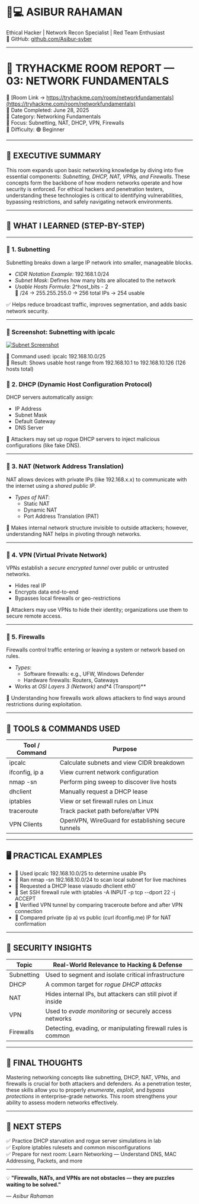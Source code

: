 # 🧑💻 ASIBUR RAHAMAN  
Ethical Hacker | Network Recon Specialist | Red Team Enthusiast  
🔗 GitHub: [github.com/Asibur-syber](https://github.com/Asibur-syber)

---

# 📡 TRYHACKME ROOM REPORT — 03: NETWORK FUNDAMENTALS  
🔗 [Room Link → https://tryhackme.com/room/networkfundamentals](https://tryhackme.com/room/networkfundamentals)  
📅 Date Completed: June 28, 2025  
📂 Category: Networking Fundamentals  
🎯 Focus: Subnetting, NAT, DHCP, VPN, Firewalls  
🧩 Difficulty: 🟢 Beginner  

---

## 🧠 EXECUTIVE SUMMARY

This room expands upon basic networking knowledge by diving into five essential components: *Subnetting, DHCP, NAT, VPNs, and Firewalls*. These concepts form the backbone of how modern networks operate and how security is enforced. For ethical hackers and penetration testers, understanding these technologies is critical to identifying vulnerabilities, bypassing restrictions, and safely navigating network environments.

---

## 🎯 WHAT I LEARNED (STEP-BY-STEP)

---

### 🔹 1. Subnetting

Subnetting breaks down a large IP network into smaller, manageable blocks.

- *CIDR Notation Example*: 192.168.1.0/24
- *Subnet Mask*: Defines how many bits are allocated to the network
- *Usable Hosts Formula*: 2^host_bits - 2  
  📌 /24 → 255.255.255.0 → 256 total IPs → 254 usable

✅ Helps reduce broadcast traffic, improves segmentation, and adds basic network security.

---

### 📸 Screenshot: Subnetting with ipcalc

[![Subnet Screenshot](https://1drv.ms/i/c/bcf723e80ec8f62e/EeUEsIOm-cZAiVVJON0lz-wBPzFQEkrf0aCBfBbwY2pwgw?e=BLOH5R)](https://1drv.ms/i/c/bcf723e80ec8f62e/EeUEsIOm-cZAiVVJON0lz-wBPzFQEkrf0aCBfBbwY2pwgw?e=BLOH5R)

📌 Command used: ipcalc 192.168.10.0/25  
📌 Result: Shows usable host range from 192.168.10.1 to 192.168.10.126 (126 hosts total)

### 🔹 2. DHCP (Dynamic Host Configuration Protocol)

DHCP servers automatically assign:

- IP Address  
- Subnet Mask  
- Default Gateway  
- DNS Server  

📌 Attackers may set up rogue DHCP servers to inject malicious configurations (like fake DNS).

---

### 🔹 3. NAT (Network Address Translation)

NAT allows devices with private IPs (like 192.168.x.x) to communicate with the internet using a *shared public IP*.

- *Types of NAT*:
  - Static NAT
  - Dynamic NAT
  - Port Address Translation (PAT)

📌 Makes internal network structure invisible to outside attackers; however, understanding NAT helps in pivoting through networks.

---

### 🔹 4. VPN (Virtual Private Network)

VPNs establish a *secure encrypted tunnel* over public or untrusted networks.

- Hides real IP  
- Encrypts data end-to-end  
- Bypasses local firewalls or geo-restrictions

📌 Attackers may use VPNs to hide their identity; organizations use them to secure remote access.

---

### 🔹 5. Firewalls

Firewalls control traffic entering or leaving a system or network based on rules.

- *Types*:
  - Software firewalls: e.g., UFW, Windows Defender  
  - Hardware firewalls: Routers, Gateways  
- Works at *OSI Layers 3 (Network)* and*4 (Transport)**

📌 Understanding how firewalls work allows attackers to find ways around restrictions during exploitation.

---

## 🧰 TOOLS & COMMANDS USED

| Tool / Command       | Purpose                                               |
|----------------------|-------------------------------------------------------|
| ipcalc             | Calculate subnets and view CIDR breakdown             |
| ifconfig, ip a   | View current network configuration                    |
| nmap -sn           | Perform ping sweep to discover live hosts             |
| dhclient           | Manually request a DHCP lease                         |
| iptables           | View or set firewall rules on Linux                   |
| traceroute         | Track packet path before/after VPN                    |
| VPN Clients          | OpenVPN, WireGuard for establishing secure tunnels    |

---

## 🖥️ PRACTICAL EXAMPLES

- 🧪 Used ipcalc 192.168.10.0/25 to determine usable IPs  
- 🧪 Ran nmap -sn 192.168.10.0/24 to scan local subnet for live machines  
- 🧪 Requested a DHCP lease viasudo dhclient eth0`  
- 🧪 Set SSH firewall rule with iptables -A INPUT -p tcp --dport 22 -j ACCEPT  
- 🧪 Verified VPN tunnel by comparing traceroute before and after VPN connection  
- 🧪 Compared private (ip a) vs public (curl ifconfig.me) IP for NAT confirmation  

---

## 🔐 SECURITY INSIGHTS

| Topic         | Real-World Relevance to Hacking & Defense                    |
|---------------|--------------------------------------------------------------|
| Subnetting    | Used to segment and isolate critical infrastructure          |
| DHCP          | A common target for *rogue DHCP attacks*                   |
| NAT           | Hides internal IPs, but attackers can still pivot if inside  |
| VPN           | Used to *evade monitoring* or securely access networks     |
| Firewalls     | Detecting, evading, or manipulating firewall rules is common |

---

## 📝 FINAL THOUGHTS

Mastering networking concepts like subnetting, DHCP, NAT, VPNs, and firewalls is crucial for both attackers and defenders. As a penetration tester, these skills allow you to properly *enumerate*, *exploit*, and *bypass protections* in enterprise-grade networks. This room strengthens your ability to assess modern networks effectively.

---

## 🚀 NEXT STEPS

✅ Practice DHCP starvation and rogue server simulations in lab  
✅ Explore iptables rulesets and common misconfigurations  
✅ Prepare for next room: Learn Networking — Understand DNS, MAC Addressing, Packets, and more

---
💡 **"Firewalls, NATs, and VPNs are not obstacles — they are puzzles waiting to be solved."**  
 
— *Asibur Rahaman*
